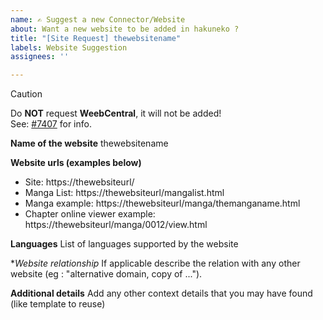 ```yaml
---
name: ✍ Suggest a new Connector/Website
about: Want a new website to be added in hakuneko ?
title: "[Site Request] thewebsitename"
labels: Website Suggestion
assignees: ''

---
```


> [!CAUTION]
> Do **NOT** request **WeebCentral**, it will not be added!  
> See: [#7407](https://github.com/manga-download/hakuneko/issues/7407) for info.

**Name of the website**
thewebsitename

**Website urls (examples below)**
- Site: https://thewebsiteurl/
- Manga List: https://thewebsiteurl/mangalist.html
- Manga example: https://thewebsiteurl/manga/themanganame.html
- Chapter online viewer example: https://thewebsiteurl/manga/0012/view.html

**Languages**
List of languages supported by the website

**Website relationship*
If applicable describe the relation with any other website (eg : "alternative domain, copy of ...").

**Additional details**
Add any other context details that you may have found (like template to reuse)
